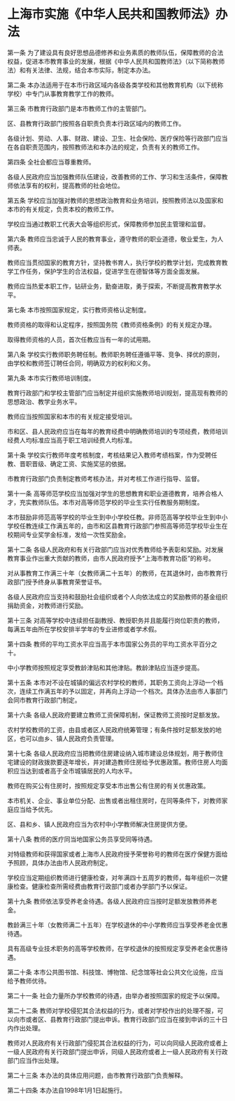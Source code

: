 # 上海市实施《中华人民共和国教师法》办法

<!-- INFO END -->

第一条 为了建设具有良好思想品德修养和业务素质的教师队伍，保障教师的合法权益，促进本市教育事业的发展，根据《中华人民共和国教师法》（以下简称教师法）和有关法律、法规，结合本市实际，制定本办法。

第二条 本办法适用于在本市行政区域内各级各类学校和其他教育机构（以下统称学校）中专门从事教育教学工作的教师。

第三条 市教育行政部门是本市教师工作的主管部门。

区、县教育行政部门按照各自职责负责本行政区域内的教师工作。

各级计划、劳动、人事、财政、建设、卫生、社会保险、医疗保险等行政部门应当在各自职责范围内，按照教师法和本办法的规定，负责有关的教师工作。

第四条 全社会都应当尊重教师。

各级人民政府应当加强教师队伍建设，改善教师的工作、学习和生活条件，保障教师依法享有的权利，提高教师的社会地位。

第五条 学校应当加强对教师的思想政治教育和业务培训，按照教师法以及国家和本市的有关规定，负责本校的教师工作。

学校应当通过教职工代表大会等组织形式，保障教师参加民主管理和监督。

第六条 教师应当忠诚于人民的教育事业，遵守教师的职业道德，敬业爱生，为人师表。

教师应当贯彻国家的教育方针，坚持教书育人，执行学校的教学计划，完成教育教学工作任务，保护学生的合法权益，促进学生在德智体等方面全面发展。

教师应当热爱本职工作，钻研业务，勤奋进取，勇于探索，不断提高教育教学水平。

第七条 本市按照国家规定，实行教师资格认定制度。

教师资格的取得和认定程序，按照国务院《教师资格条例》的有关规定办理。

取得教师资格的人员，首次任教应当有一年的试用期。

第八条 学校实行教师职务聘任制。教师职务聘任遵循平等、竞争、择优的原则，由学校和教师签订聘任合同，明确双方的权利和义务。

第九条 本市实行教师培训制度。

教育行政部门和学校主管部门应当制定并组织实施教师培训规划，提高现有教师的思想政治、教学业务水平。

教师应当按照国家和本市的有关规定接受培训。

市和区、县人民政府应当在每年的教育经费中明确教师培训的专项经费，教师培训经费人均标准应当高于职工培训经费人均标准。

第十条 学校实行教师年度考核制度，考核结果记入教师考绩档案，作为受聘任教、晋职晋级、确定工资、实施奖惩的依据。

市教育行政部门负责制定教师考核办法，并对考核工作进行指导、监督。

第十一条 高等师范学校应当加强对学生的思想教育和职业道德教育，培养合格人才，充实教师队伍。本市对高等师范学校的毕业生实行任教服务期制度。

本市鼓励非师范高等学校的毕业生到中小学校任教。非师范高等学校毕业生到中小学校任教连续工作满五年的，由市和区县教育行政部门参照高等师范学校毕业生在校期间专业奖学金标准，发给一次性奖励金。

第十二条 各级人民政府和有关行政部门应当对优秀教师给予表彰和奖励。对发展教育事业作出重大贡献的教师，由市人民政府授予“上海市教育功臣”的称号。

对从事教育工作满三十年（女教师满二十五年）的教师，在其退休时，由市教育行政部门授予终身从事教育荣誉证书。

各级人民政府应当支持和鼓励社会组织或者个人向依法成立的奖励教师的基金组织捐助资金，对教师进行奖励。

第十三条 对高等学校中连续担任副教授、教授职务并且能履行岗位职责的教师，每满五年由所在学校安排半学年的专业进修或者学术假。

第十四条 教师的平均工资水平应当高于本市国家公务员的平均工资水平百分之十。

中小学教师按照规定享受教龄津贴和其他津贴。教龄津贴应当逐步提高。

第十五条 本市对不设在城镇的偏远农村学校的教师，其职务工资向上浮动一个档次，连续工作满五年的予以固定，并再向上浮动一个档次。具体办法由市人事部门会同市教育行政部门制定。

第十六条 各级人民政府要建立教师工资保障机制，保证教师工资按时足额发放。

农村学校教师的工资，由县或者区人民政府统筹管理；有条件按时足额发放的地区，也可以由乡、镇人民政府负责管理。

第十七条 各级人民政府应当把教师住房建设纳入城市建设总体规划，用于教师住宅建设的财政拨款要逐年增长，并对建造教师住房给予优惠政策。教师住房人均面积应当达到或者高于全市城镇居民的人均水平。

教师在购买公有住房时，按照规定享受本市出售公有住房的有关优惠政策。

本市机关、企业、事业单位分配、出售或者出租住房时，在同等条件下，对教师家庭应当给予优先。

区、县和乡、镇人民政府应当为农村中小学教师解决住房提供方便。

第十八条 教师的医疗同当地国家公务员享受同等待遇。

对特级教师和获得国家或者上海市人民政府授予荣誉称号的教师在医疗保健方面给予照顾，具体办法由市人民政府制定。

学校应当定期组织教师进行健康检查，对年满四十五周岁的教师，每年组织一次健康检查。健康检查所需经费由教育行政部门或者办学部门予以保证。

第十九条 教师依法享受养老金待遇。各级人民政府应当按时足额发放教师养老金。

教龄满三十年（女教师满二十五年）在学校退休的中小学教师应当享受养老金优惠待遇。

具有高级专业技术职务的高等学校教师，在学校退休的按照规定享受养老金优惠待遇。

第二十条 本市公共图书馆、科技馆、博物馆、纪念馆等社会公共文化设施，应当给予教师优待。

第二十一条 社会力量所办学校教师的待遇，由举办者按照国家的规定予以保障。

第二十二条 教师对学校侵犯其合法权益的行为，或者对学校作出的处理不服，可以向市或者区、县教育行政部门提出申诉。教育行政部门应当在接到申诉的三十日内作出处理。

教师对人民政府有关行政部门侵犯其合法权益的行为，可以向同级人民政府或者上一级人民政府有关行政部门提出申诉，同级人民政府或者上一级人民政府有关行政部门应当作出处理。

第二十三条 本办法的具体应用问题，由市教育行政部门负责解释。

第二十四条 本办法自1998年1月1日起施行。